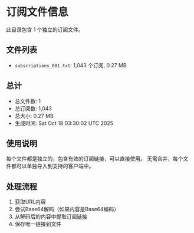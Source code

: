 # 订阅文件信息

此目录包含 1 个独立的订阅文件。

## 文件列表

- `subscriptions_001.txt`: 1,043 个订阅, 0.27 MB

## 总计
- 总文件数: 1
- 总订阅数: 1,043
- 总大小: 0.27 MB
- 生成时间: Sat Oct 18 03:30:02 UTC 2025

## 使用说明
每个文件都是独立的，包含有效的订阅链接，可以直接使用。
无需合并，每个文件都可以单独导入到支持的客户端中。

## 处理流程
1. 获取URL内容
2. 尝试Base64解码（如果内容是Base64编码）
3. 从解码后的内容中提取订阅链接
4. 保存唯一链接到文件
